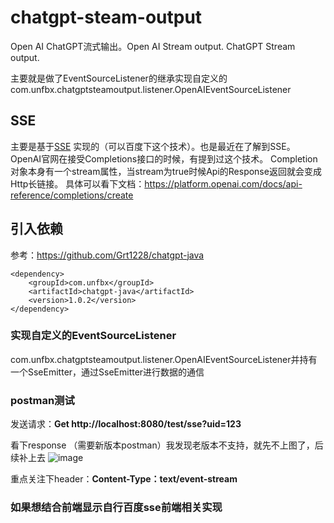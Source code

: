 # chatgpt-steam-output
Open AI ChatGPT流式输出。Open AI Stream output. ChatGPT Stream output.

主要就是做了EventSourceListener的继承实现自定义的com.unfbx.chatgptsteamoutput.listener.OpenAIEventSourceListener
## SSE
主要是基于[SSE](https://developer.mozilla.org/en-US/docs/Web/API/Server-sent_events/Using_server-sent_events#event_stream_format) 实现的（可以百度下这个技术）。也是最近在了解到SSE。OpenAI官网在接受Completions接口的时候，有提到过这个技术。
Completion对象本身有一个stream属性，当stream为true时候Api的Response返回就会变成Http长链接。
具体可以看下文档：https://platform.openai.com/docs/api-reference/completions/create

## 引入依赖
参考：https://github.com/Grt1228/chatgpt-java
```
<dependency>
    <groupId>com.unfbx</groupId>
    <artifactId>chatgpt-java</artifactId>
    <version>1.0.2</version>
</dependency>
```

### 实现自定义的EventSourceListener

com.unfbx.chatgptsteamoutput.listener.OpenAIEventSourceListener并持有一个SseEmitter，通过SseEmitter进行数据的通信


### postman测试
发送请求：**Get http://localhost:8080/test/sse?uid=123**

看下response （需要新版本postman）我发现老版本不支持，就先不上图了，后续补上去
![image](https://user-images.githubusercontent.com/27008803/222306531-e3de023e-41bf-48fe-b181-cd779695b0c7.png)


重点关注下header：**Content-Type：text/event-stream**


### **如果想结合前端显示自行百度sse前端相关实现**
